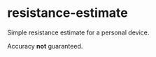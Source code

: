resistance-estimate
===================

Simple resistance estimate for a personal device.

Accuracy **not** guaranteed.
